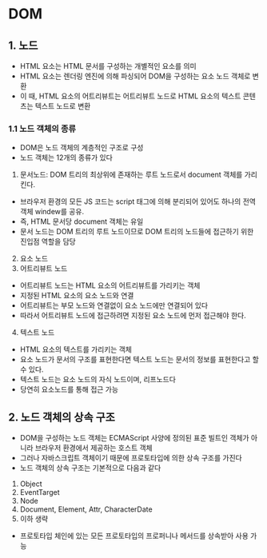 # DOM
## 1. 노드
- HTML 요소는 HTML 문서를 구성하는 개별적인 요소를 의미
- HTML 요소는 렌더링 엔진에 의해 파싱되어 DOM을 구성하는 요소 노드 객체로 변환 
- 이 때, HTML 요소의 어트리뷰트는 어트리뷰트 노드로 HTML 요소의 텍스트 콘텐츠는 텍스트 노드로 변환

### 1.1 노드 객체의 종류
- DOM은 노드 객체의 계층적인 구조로 구성
- 노드 객체는 12개의 종류가 있다
1. 문서노드: DOM 트리의 최상위에 존재하는 루트 노드로서 document 객체를 가리킨다. 
  - 브라우저 환경의 모든 JS 코드는 script 태그에 의해 분리되어 있어도 하나의 전역 객체 windew를 공유.
  - 즉, HTML 문서당 document 객체는 유일
  - 문서 노드는 DOM 트리의 루트 노드이므로 DOM 트리의 노드들에 접근하기 위한 진입점 역할을 담당
2. 요소 노드
3. 어트리뷰트 노드
  - 어트리뷰트 노드는 HTML 요소의 어트리뷰트를 가리키는 객체
  - 지정된 HTML 요소의 요소 노드와 연결
  - 어트리뷰트는 부모 노드와 연결없이 요소 노드에만 연결되어 있다
  - 따라서 어트리뷰트 노드에 접근하려면 지정된 요소 노드에 먼저 접근해야 한다.
4. 텍스트 노드
  - HTML 요소의 텍스트를 가리키는 객체
  - 요소 노드가 문서의 구조를 표현한다면 텍스트 노드는 문서의 정보를 표현한다고 할 수 있다.
  - 텍스트 노드는 요소 노드의 자식 노드이며, 리프노드다
  - 당연히 요소노드를 통해 접근 가능

## 2. 노드 객체의 상속 구조
- DOM을 구성하는 노드 객체는 ECMAScript 사양에 정의된 표준 빌트인 객체가 아니라 브라우저 환경에서 제공하는 호스트 객체
- 그러나 자바스크립트 객체이기 때문에 프로토타입에 의한 상속 구조를 가진다
- 노드 객체의 상속 구조는 기본적으로 다음과 같다
1. Object
2. EventTarget
3. Node
4. Document, Element, Attr, CharacterDate
5. 이하 생략
- 프로토타입 체인에 있는 모든 프로토타입의 프로퍼니나 메서드를 상속받아 사용 가능
